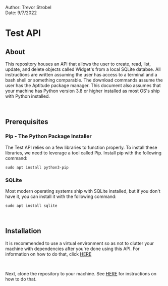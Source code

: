 Author: Trevor Strobel <br> Date: 9/7/2022
# Test API

## About
This repository houses an API that allows the user to create, read, list, update, and delete objects called Widget's from a local SQLite databse. All instructions are written assuming the user has access to a terminal and a bash shell or something comparable. The download commands assume the user has the Aptitude package manager. This document also assumes that your machine has Python version 3.8 or higher installed as most OS's ship with Python installed.

<br>

## Prerequisites
### Pip - The Python Package Installer

The Test API relies on a few libraries to function properly. To install these libraries, we need to leverage a tool called Pip. Install pip with the following command:

`sudo apt install python3-pip`
<br>


### SQLite 
Most modern operating systems ship with SQLite installed, but if you don't have it, you can install it with the following command:

`sudo apt install sqlite`

<br>

## Installation
It is recommended to use a virtual environment so as not to clutter your machine with dependencies after you're done using this API. For information on how to do that, click [HERE](https://docs.python.org/3/library/venv.html)

<br>

Next, clone the repository to your machine. See [HERE](https://docs.github.com/en/repositories/creating-and-managing-repositories/cloning-a-repository) for instructions on how to do that. 







